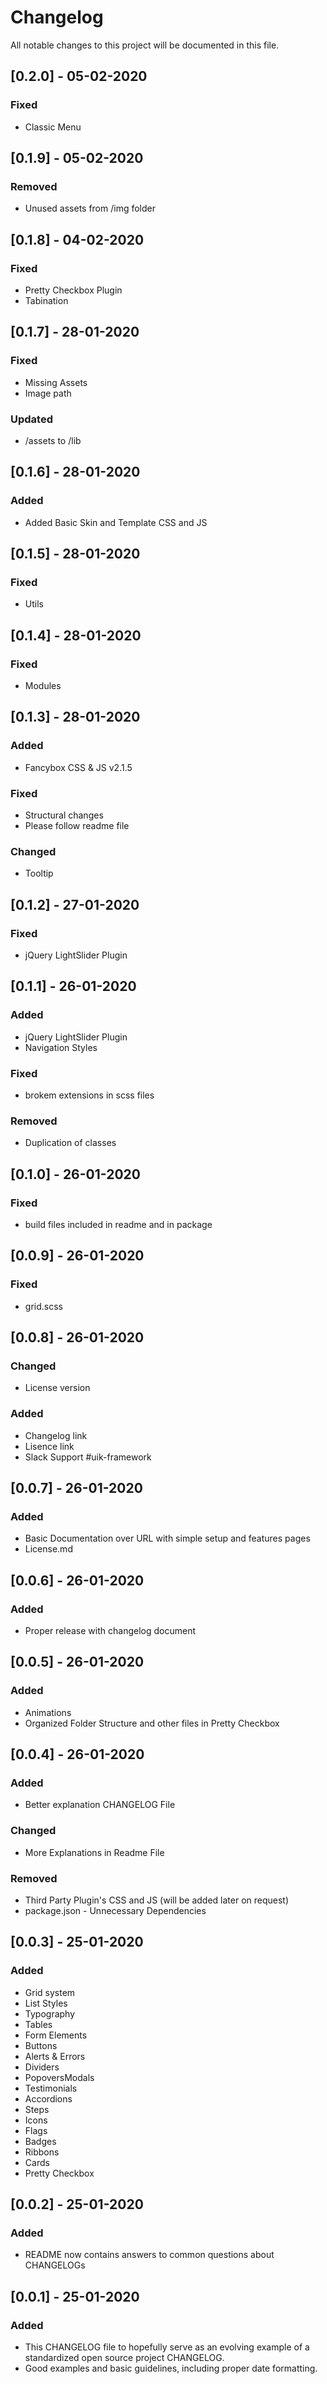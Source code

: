# Changelog

All notable changes to this project will be documented in this file.

## [0.2.0] - 05-02-2020

### Fixed
- Classic Menu

## [0.1.9] - 05-02-2020

### Removed
- Unused assets from /img folder

## [0.1.8] - 04-02-2020

### Fixed
- Pretty Checkbox Plugin
- Tabination

## [0.1.7] - 28-01-2020

### Fixed
- Missing Assets
- Image path
### Updated
- /assets to /lib

## [0.1.6] - 28-01-2020

### Added
- Added Basic Skin and Template CSS and JS

## [0.1.5] - 28-01-2020

### Fixed
- Utils

## [0.1.4] - 28-01-2020

### Fixed
- Modules

## [0.1.3] - 28-01-2020

### Added
- Fancybox CSS & JS v2.1.5
### Fixed
- Structural changes
- Please follow readme file
### Changed
- Tooltip

## [0.1.2] - 27-01-2020

### Fixed
- jQuery LightSlider Plugin

## [0.1.1] - 26-01-2020

### Added
- jQuery LightSlider Plugin
- Navigation Styles
### Fixed
- brokem extensions in scss files
### Removed
- Duplication of classes

## [0.1.0] - 26-01-2020

### Fixed
- build files included in readme and in package

## [0.0.9] - 26-01-2020

### Fixed
- grid.scss

## [0.0.8] - 26-01-2020

### Changed
- License version
### Added
- Changelog link
- Lisence link
- Slack Support #uik-framework

## [0.0.7] - 26-01-2020

### Added
- Basic Documentation over URL with simple setup and features pages
- License.md

## [0.0.6] - 26-01-2020

### Added
- Proper release with changelog document

## [0.0.5] - 26-01-2020

### Added
- Animations
- Organized Folder Structure and other files in Pretty Checkbox

## [0.0.4] - 26-01-2020

### Added
- Better explanation CHANGELOG File
### Changed
- More Explanations in Readme File
### Removed
- Third Party Plugin's CSS and JS (will be added later on request)
- package.json - Unnecessary Dependencies

## [0.0.3] - 25-01-2020

### Added
- Grid system
- List Styles
- Typography
- Tables
- Form Elements
- Buttons
- Alerts & Errors
- Dividers
- PopoversModals
- Testimonials
- Accordions
- Steps
- Icons
- Flags
- Badges
- Ribbons
- Cards
- Pretty Checkbox

## [0.0.2] - 25-01-2020

### Added
- README now contains answers to common questions about CHANGELOGs

## [0.0.1] - 25-01-2020

### Added
- This CHANGELOG file to hopefully serve as an evolving example of a standardized open source project CHANGELOG.
- Good examples and basic guidelines, including proper date formatting.
